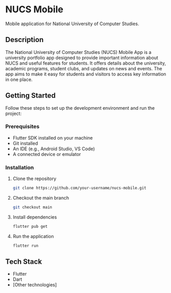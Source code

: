 # NUCS Mobile

Mobile application for National University of Computer Studies.

## Description

The National University of Computer Studies (NUCS) Mobile App is a university portfolio app designed to provide important information about NUCS and useful features for students. It offers details about the university, academic programs, student clubs, and updates on news and events. The app aims to make it easy for students and visitors to access key information in one place.

## Getting Started

Follow these steps to set up the development environment and run the project:

### Prerequisites

- Flutter SDK installed on your machine
- Git installed
- An IDE (e.g., Android Studio, VS Code)
- A connected device or emulator

### Installation

1. Clone the repository
   ```bash
   git clone https://github.com/your-username/nucs-mobile.git
   ```

2. Checkout the main branch
   ```bash
   git checkout main
   ```

3. Install dependencies
   ```bash
   flutter pub get
   ```

4. Run the application
   ```bash
   flutter run
   ```

## Tech Stack

- Flutter
- Dart
- [Other technologies]